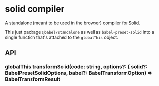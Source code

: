 # solid compiler

A standalone (meant to be used in the browser) compiler for [Solid](https://github.com/amoutonbrady/solid-compiler).

This just package `@babel/standalone` as well as `babel-preset-solid` into
a single function that's attached to the `globalThis` object.

## API

### globalThis.transformSolid(code: string, options?: { solid?: BabelPresetSolidOptions, babel?: BabelTransformOption) => BabelTransformResult

